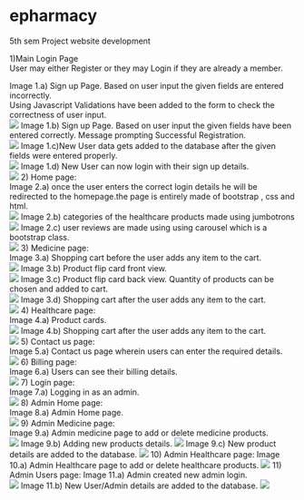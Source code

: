 # epharmacy
5th sem Project website development

1)Main Login Page<br>
User may either Register or they may Login if they are already a member.<br>

Image 1.a) Sign up Page. Based on user input the given fields are entered incorrectly.<br>
Using Javascript Validations have been added to the form to check the correctness of user input.<br>
![](image23.png)
Image 1.b) Sign up Page. Based on user input the given fields have been entered correctly.
Message prompting Successful Registration.<br>
![](image14.png)
Image 1.c)New User data gets added to the database after the given fields were entered
properly.<br>
![](image19.png)
Image 1.d) New User can now login with their sign up details.<br>
![](image7.png)
2) Home page:<br>
Image 2.a) once the user enters the correct login details he will be redirected to the
homepage.the page is entirely made of bootstrap , css and html.<br>
![](image20.png)
Image 2.b) categories of the healthcare products made using jumbotrons<br>
![](image13.png)
Image 2.c) user reviews are made using using carousel which is a bootstrap class.<br>
![](image17.png)
3) Medicine page:<br>
Image 3.a) Shopping cart before the user adds any item to the cart.<br>
![](image3.png)
Image 3.b) Product flip card front view.<br>
![](image15.png)
Image 3.c) Product flip card back view. Quantity of products can be chosen and added to cart.<br>
![](image8.png)
Image 3.d) Shopping cart after the user adds any item to the cart.<br>
![](image5.png)
4) Healthcare page:<br>
Image 4.a) Product cards.<br>
![](image16.png)
Image 4.b) Shopping cart after the user adds any item to the cart.<br>
![](image6.png)
5) Contact us page:<br>
Image 5.a) Contact us page wherein users can enter the required details.<br>
![](image12.png)
6) Billing page:<br>
Image 6.a) Users can see their billing details.<br>
![](image11.png)
7) Login page:<br>
Image 7.a) Logging in as an admin.<br>
![](image27.png)
8) Admin Home page:<br>
Image 8.a) Admin Home page.<br>
![](image21.png)
9) Admin Medicine page:<br>
Image 9.a) Admin medicine page to add or delete medicine products.<br>
![](image24.png)
Image 9.b) Adding new products details.
![](image22.png)
Image 9.c) New product details are added to the database.
![](image9.png)
10) Admin Healthcare page:
Image 10.a) Admin Healthcare page to add or delete healthcare products.
![](image4.png)
11) Admin Users page:
Image 11.a) Admin created new admin login.<br>
![](image2.png)
Image 11.b) New User/Admin details are added to the database.
![](image10.png)
